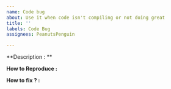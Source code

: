 ```yaml
---
name: Code bug
about: Use it when code isn't compiling or not doing great
title: ''
labels: Code Bug
assignees: PeanutsPenguin

---
```


**Description : **

**How to Reproduce :**

**How to fix ? :**

